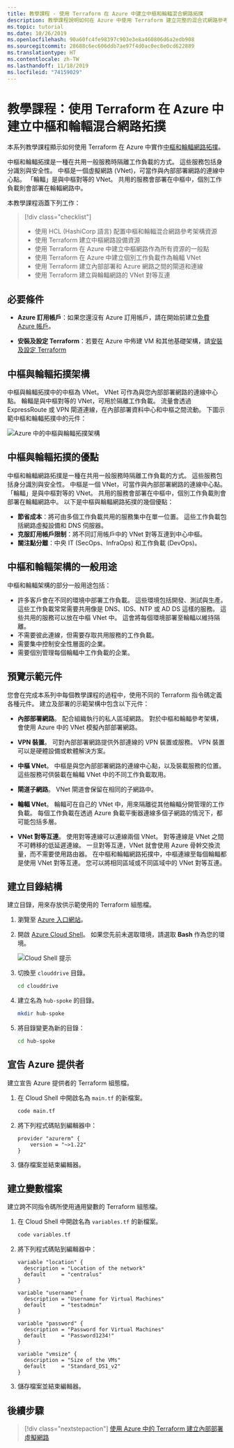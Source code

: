 ```yaml
---
title: 教學課程 - 使用 Terraform 在 Azure 中建立中樞和輪輻混合網路拓撲
description: 教學課程說明如何在 Azure 中使用 Terraform 建立完整的混合式網路參考架構
ms.topic: tutorial
ms.date: 10/26/2019
ms.openlocfilehash: 90a60fc4fe98397c903e3e8a460806d6a2edb908
ms.sourcegitcommit: 28688c6ec606ddb7ae97f4d0ac0ec8e0cd622889
ms.translationtype: HT
ms.contentlocale: zh-TW
ms.lasthandoff: 11/18/2019
ms.locfileid: "74159029"
---
```

# <a name="tutorial-create-a-hub-and-spoke-hybrid-network-topology-in-azure-using-terraform"></a>教學課程：使用 Terraform 在 Azure 中建立中樞和輪輻混合網路拓撲

本系列教學課程顯示如何使用 Terraform 在 Azure 中實作[中樞和輪輻網路拓撲](/azure/architecture/reference-architectures/hybrid-networking/hub-spoke)。 

中樞和輪輻拓撲是一種在共用一般服務時隔離工作負載的方式。 這些服務包括身分識別與安全性。 中樞是一個虛擬網路 (VNet)，可當作與內部部署網路的連線中心點。 「輪輻」是與中樞對等的 VNet。 共用的服務會部署在中樞中，個別工作負載則會部署在輪輻網路中。

本教學課程涵蓋下列工作：

> [!div class="checklist"]
> * 使用 HCL (HashiCorp 語言) 配置中樞和輪輻混合網路參考架構資源
> * 使用 Terraform 建立中樞網路設備資源
> * 使用 Terraform 在 Azure 中建立中樞網路作為所有資源的一般點
> * 使用 Terraform 在 Azure 中建立個別工作負載作為輪輻 VNet
> * 使用 Terraform 建立內部部署和 Azure 網路之間的閘道和連線
> * 使用 Terraform 建立與輪輻網路的 VNet 對等互連

## <a name="prerequisites"></a>必要條件

- **Azure 訂用帳戶**：如果您還沒有 Azure 訂用帳戶，請在開始前建立[免費 Azure 帳戶](https://azure.microsoft.com/free/?ref=microsoft.com&utm_source=microsoft.com&utm_medium=docs&utm_campaign=visualstudio)。

- **安裝及設定 Terraform**：若要在 Azure 中佈建 VM 和其他基礎架構，請[安裝及設定 Terraform](/azure/virtual-machines/linux/terraform-install-configure)

## <a name="hub-and-spoke-topology-architecture"></a>中樞與輪輻拓撲架構

中樞與輪輻拓撲中的中樞為 VNet。 VNet 可作為與您內部部署網路的連線中心點。 輪輻是與中樞對等的 VNet，可用於隔離工作負載。 流量會透過 ExpressRoute 或 VPN 閘道連線，在內部部署資料中心和中樞之間流動。 下圖示範中樞和輪輻拓撲中的元件：

![Azure 中的中樞與輪輻拓撲架構](./media/terraform-hub-and-spoke-tutorial-series/hub-spoke-architecture.png)

## <a name="benefits-of-the-hub-and-spoke-topology"></a>中樞與輪輻拓撲的優點

中樞和輪輻網路拓撲是一種在共用一般服務時隔離工作負載的方式。 這些服務包括身分識別與安全性。 中樞是一個 VNet，可當作與內部部署網路的連線中心點。 「輪輻」是與中樞對等的 VNet。 共用的服務會部署在中樞中，個別工作負載則會部署在輪輻網路中。 以下是中樞與輪輻網路拓撲的幾個優點：

- **節省成本**：將可由多個工作負載共用的服務集中在單一位置。 這些工作負載包括網路虛擬設備和 DNS 伺服器。
- **克服訂用帳戶限制**：將不同訂用帳戶中的 VNet 對等互連到中心中樞。
- **關注點分離**：中央 IT (SecOps、InfraOps) 和工作負載 (DevOps)。

## <a name="typical-uses-for-the-hub-and-spoke-architecture"></a>中樞和輪輻架構的一般用途

中樞和輪輻架構的部分一般用途包括：

- 許多客戶會在不同的環境中部署工作負載。 這些環境包括開發、測試與生產。 這些工作負載常常需要共用像是 DNS、IDS、NTP 或 AD DS 這樣的服務。 這些共用的服務可以放在中樞 VNet 中。 這會將每個環境部署至輪輻以維持隔離。
- 不需要彼此連線，但需要存取共用服務的工作負載。
- 需要集中控制安全性層面的企業。
- 需要個別管理每個輪輻中工作負載的企業。

## <a name="preview-the-demo-components"></a>預覽示範元件

您會在完成本系列中每個教學課程的過程中，使用不同的 Terraform 指令碼定義各種元件。 建立及部署的示範架構中包含以下元件：

- **內部部署網路**。 配合組織執行的私人區域網路。 對於中樞和輪輻參考架構，會使用 Azure 中的 VNet 模擬內部部署網路。

- **VPN 裝置**。 可對內部部署網路提供外部連線的 VPN 裝置或服務。 VPN 裝置可以是硬體設備或軟體解決方案。 

- **中樞 VNet**。 中樞是與您內部部署網路的連線中心點，以及裝載服務的位置。 這些服務可供裝載在輪輻 VNet 中的不同工作負載取用。

- **閘道子網路**。 VNet 閘道會保留在相同的子網路中。

- **輪輻 VNet**。 輪輻可在自己的 VNet 中，用來隔離從其他輪輻分開管理的工作負載。 每個工作負載在透過 Azure 負載平衡器連線多個子網路的情況下，都可能包括多層。 

- **VNet 對等互連**。 使用對等連線可以連線兩個 VNet。 對等連線是 VNet 之間不可轉移的低延遲連線。 一旦對等互連，VNet 就會使用 Azure 骨幹交換流量，而不需要使用路由器。 在中樞和輪輻網路拓撲中，中樞連線至每個輪輻都是使用 VNet 對等互連。 您可以將相同區域或不同區域中的 VNet 對等互連。

## <a name="create-the-directory-structure"></a>建立目錄結構

建立目錄，用來存放供示範使用的 Terraform 組態檔。

1. 瀏覽至 [Azure 入口網站](https://portal.azure.com)。

1. 開啟 [Azure Cloud Shell](/azure/cloud-shell/overview)。 如果您先前未選取環境，請選取 **Bash** 作為您的環境。

    ![Cloud Shell 提示](./media/terraform-common/azure-portal-cloud-shell-button-min.png)

1. 切換至 `clouddrive` 目錄。

    ```bash
    cd clouddrive
    ```

1. 建立名為 `hub-spoke` 的目錄。

    ```bash
    mkdir hub-spoke
    ```

1. 將目錄變更為新的目錄：

    ```bash
    cd hub-spoke
    ```

## <a name="declare-the-azure-provider"></a>宣告 Azure 提供者

建立宣告 Azure 提供者的 Terraform 組態檔。

1. 在 Cloud Shell 中開啟名為 `main.tf` 的新檔案。

    ```bash
    code main.tf
    ```

1. 將下列程式碼貼到編輯器中：

    ```hcl
    provider "azurerm" {
        version = "~>1.22"
    }
    ```

1. 儲存檔案並結束編輯器。

## <a name="create-the-variables-file"></a>建立變數檔案

建立跨不同指令碼所使用通用變數的 Terraform 組態檔。

1. 在 Cloud Shell 中開啟名為 `variables.tf` 的新檔案。

    ```bash
    code variables.tf
    ```

1. 將下列程式碼貼到編輯器中：

    ```hcl
    variable "location" {
      description = "Location of the network"
      default     = "centralus"
    }
    
    variable "username" {
      description = "Username for Virtual Machines"
      default     = "testadmin"
    }
    
    variable "password" {
      description = "Password for Virtual Machines"
      default     = "Password1234!"
    }
    
    variable "vmsize" {
      description = "Size of the VMs"
      default     = "Standard_DS1_v2"
    }
    ```

1. 儲存檔案並結束編輯器。

## <a name="next-steps"></a>後續步驟

> [!div class="nextstepaction"] 
> [使用 Azure 中的 Terraform 建立內部部署虛擬網路](./terraform-hub-spoke-on-prem.md)